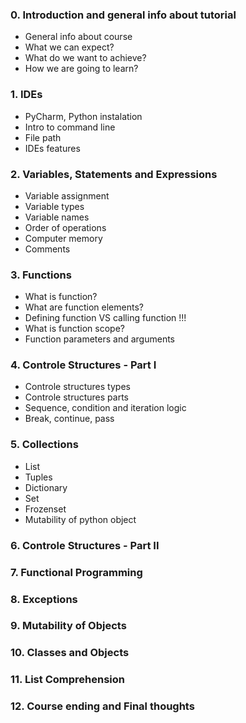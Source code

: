 
### 0. Introduction and general info about tutorial

- General info about course
- What we can expect?
- What do we want to achieve?
- How we are going to learn?

### 1. IDEs

  - PyCharm, Python instalation
  - Intro to command line
  - File path
  - IDEs features

### 2. Variables, Statements and Expressions

  - Variable assignment
  - Variable types
  - Variable names
  - Order of operations
  - Computer memory
  - Comments

### 3. Functions

  - What is function?
  - What are function elements?
  - Defining function VS calling function !!!
  - What is function scope?
  - Function parameters and arguments

### 4. Controle Structures - Part I

  - Controle structures types
  - Controle structures parts
  - Sequence, condition and iteration logic
  - Break, continue, pass


### 5. Collections

  - List
  - Tuples
  - Dictionary
  - Set
  - Frozenset
  - Mutability of python object

### 6. Controle Structures - Part II

### 7. Functional Programming

### 8. Exceptions

### 9. Mutability of Objects

### 10. Classes and Objects

### 11. List Comprehension

### 12. Course ending and Final thoughts
